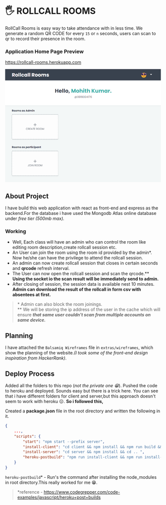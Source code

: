 # 🖐️ ROLLCALL **ROOMS**

RollCall Rooms is easy way to take attendance with in less time. We generate a random QR CODE for every `15` or `n` seconds, users can scan to qr to record their presence in the room.

### Application Home Page Preview

https://rollcall-rooms.herokuapp.com

![](./extras/images-for-readme/page.png)

## About **Project**

I have build this web application with react as front-end and express as the backend.For the database i have used the Mongodb Atlas online database under _free tier (500mb max)._

### Working

- Well, Each class will have an admin who can control the room like editing room description,create rollcall session etc.
- An User can join the room using the room id provided by the admin\*. Now he/she can have the privilege to attend the rollcall session.
- An admin can now create rollcall session that closes in certain seconds and **qrcode** refresh interval.
- The User can now open the rollcall session and scan the qrcode.\*\* **Using the socket io the scan result will be immediately send to admin.**
- After closing of session, the session data is available nest 10 minutes. **Admin can download the result of the rollcall in form csv with absentees at first.**

> \* Admin can also block the room joinings.\
> \*\* We will be storing the ip address of the user in the cache which will ensure **_that same user couldn't scan from multiple accounts on same device._**

## Planning

I have attached the `Balsamiq Wireframes` file in `extras/wireframes`, which show the planning of the website._(I took some of the front-end design inspiration from HackerRank)_.

## Deploy Process

Added all the folders to this repo (_not the private one 😁_). Pushed the code to heroku and deployed. Sounds easy but there is a trick here.
You can see that i have different folders for client and server,but this approach doesn't seem to work with heroku 😖. **So i followed this,**

Created a **package.json** file in the root directory and written the following in it.

```json
{
    ...,
    "scripts": {
        "start": "npm start --prefix server",
        "install-client": "cd client && npm install && npm run build && cd ..",
        "install-server": "cd server && npm install && cd .. ",
        "heroku-postbuild": "npm run install-client && npm run install-server"
    }
}
```

`heroku-postbuild`* - Run's the command after installing the node_modules in root directory.This really worked for me 😁.

> *reference - https://www.codegrepper.com/code-examples/javascript/heroku+post+builds

